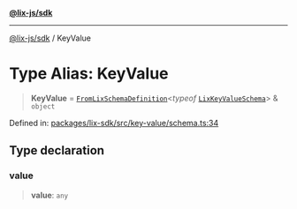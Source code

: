 [**@lix-js/sdk**](../README.md)

***

[@lix-js/sdk](../README.md) / KeyValue

# Type Alias: KeyValue

> **KeyValue** = [`FromLixSchemaDefinition`](FromLixSchemaDefinition.md)\<*typeof* [`LixKeyValueSchema`](../variables/LixKeyValueSchema.md)\> & `object`

Defined in: [packages/lix-sdk/src/key-value/schema.ts:34](https://github.com/opral/monorepo/blob/e71bdb871680205b7a92b34085dd7fe79344e0d0/packages/lix-sdk/src/key-value/schema.ts#L34)

## Type declaration

### value

> **value**: `any`
